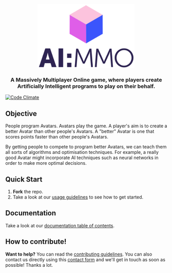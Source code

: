 <p align="center">
  <a href="https://www.codeforlife.education/play/aimmo/" target="_blank">
    <img src="/docs/images/AIMMO-Logo-vertical-RGB.svg" height="200px" alt="AI:MMO Logo" />
  </a>
</p>


<h3 align="center">
  A Massively Multiplayer Online game, where players create Artificially Intelligent programs to play on their behalf. </h3>

[![Code Climate](https://codeclimate.com/github/ocadotechnology/aimmo/badges/gpa.svg)](https://codeclimate.com/github/ocadotechnology/aimmo)

## Objective
People program Avatars. Avatars play the game. A player's aim is to create a better Avatar than other people's Avatars. A "better" Avatar is one that scores points faster than other people's Avatars.

By getting people to compete to program better Avatars, we can teach them all sorts of algorithms and optimisation techniques. For example, a really good Avatar might incorporate AI techniques such as neural networks in order to make more optimal decisions.

## Quick Start
1. **Fork** the repo.
2. Take a look at our [usage guidelines](docs/usage.md) to see how to get started.

## Documentation
Take a look at our [documentation table of contents](docs/README.md).

## How to contribute!
__Want to help?__ You can read the [contributing guidelines][contrib-guidelines]. You can also contact us directly using this [contact form][c4l-contact-form] and we'll get in touch as soon as possible! Thanks a lot.

[c4l-contact-form]: https://www.codeforlife.education/help/#contact
[contrib-guidelines]: https://github.com/ocadotechnology/aimmo/blob/master/CONTRIBUTING.md
